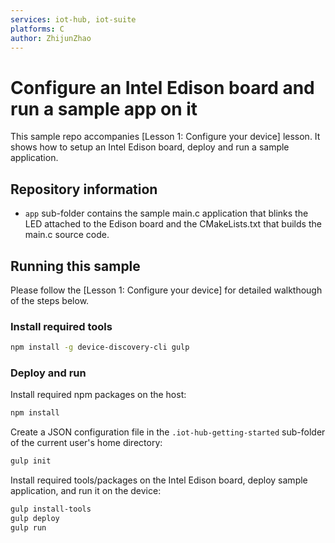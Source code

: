 ```yaml
---
services: iot-hub, iot-suite
platforms: C
author: ZhijunZhao
---
```


# Configure an Intel Edison board and run a sample app on it
This sample repo accompanies [Lesson 1: Configure your device] lesson. It shows how to setup an Intel Edison board, deploy and run a sample application.

## Repository information
- `app` sub-folder contains the sample main.c application that blinks the LED attached to the Edison board and the CMakeLists.txt that builds the main.c source code.

## Running this sample
Please follow the [Lesson 1: Configure your device] for detailed walkthough of the steps below.

### Install required tools

```bash
npm install -g device-discovery-cli gulp
```

### Deploy and run

Install required npm packages on the host:
```bash
npm install
```
Create a JSON configuration file in the `.iot-hub-getting-started` sub-folder of the current user's home directory:
```bash
gulp init
```

Install required tools/packages on the Intel Edison board, deploy sample application, and run it on the device:
```bash
gulp install-tools
gulp deploy
gulp run
```
